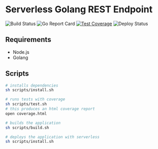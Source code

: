 # Serverless Golang REST Endpoint

![Build Status](https://travis-ci.com/nerney/serverless-rest-golang.svg?branch=master)
![Go Report Card](https://goreportcard.com/badge/github.com/nerney/serverless-rest-golang)
[![Test Coverage](https://codecov.io/gh/nerney/serverless-rest-golang/branch/master/graph/badge.svg)](https://codecov.io/gh/nerney/serverless-rest-golang)
![Deploy Status](https://codebuild.us-east-1.amazonaws.com/badges?uuid=eyJlbmNyeXB0ZWREYXRhIjoiWXNBSisyeXNlQlh4T2RDc1E4VHZkVW9MOVJJa3d0SzFqa1VEdldmZ2hGSHJJbStRVjZhNWRhaGNJQXgxZ2NVT1RkNWhiNlhBWjgzQ2hkQW9QNy84ZXFFPSIsIml2UGFyYW1ldGVyU3BlYyI6Ik91THkyRFBoMS9UaDYvdUwiLCJtYXRlcmlhbFNldFNlcmlhbCI6MX0%3D&branch=master)

## Requirements

* Node.js
* Golang

## Scripts

```bash
# installs dependencies
sh scripts/install.sh

# runs tests with coverage
sh scripts/test.sh
# this produces an html coverage report
open coverage.html

# builds the application
sh scripts/build.sh

# deploys the application with serverless
sh scripts/install.sh

```
